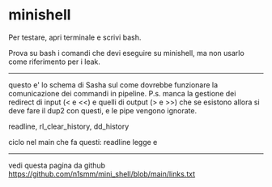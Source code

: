 # minishell

Per testare, apri terminale e scrivi bash.

Prova su bash i comandi che devi eseguire su minishell, ma non usarlo come riferimento per i leak.

-----
questo e' lo schema di Sasha sul come dovrebbe funzionare la comunicazione dei commandi in pipeline.
P.s. manca la gestione dei redirect di input (< e <<) e quelli di output (> e >>) che se esistono allora si deve fare il dup2 con questi, e le pipe vengono ignorate.

readline, rl_clear_history, dd_history

ciclo nel main che fa questi: readline legge e 

-----
vedi questa pagina da github
https://github.com/n1smm/mini_shell/blob/main/links.txt
